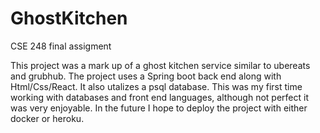 # GhostKitchen

CSE 248 final assigment

This project was a mark up of a ghost kitchen service similar to ubereats and grubhub. The project uses a Spring boot back end along with Html/Css/React. It also utalizes a psql database.
This was my first time working with databases and front end languages, although not perfect it was very enjoyable. In the future I hope to deploy the project with either docker or heroku.
